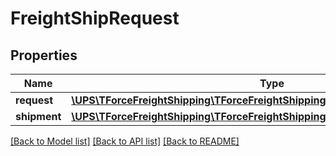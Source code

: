 # FreightShipRequest

## Properties
Name | Type | Description | Notes
------------ | ------------- | ------------- | -------------
**request** | [**\UPS\TForceFreightShipping\TForceFreightShipping\FreightShipRequestRequest**](FreightShipRequestRequest.md) |  | 
**shipment** | [**\UPS\TForceFreightShipping\TForceFreightShipping\FreightShipRequestShipment**](FreightShipRequestShipment.md) |  | 

[[Back to Model list]](../../README.md#documentation-for-models) [[Back to API list]](../../README.md#documentation-for-api-endpoints) [[Back to README]](../../README.md)

